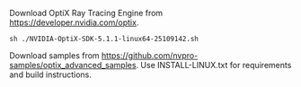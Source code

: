 
Download OptiX Ray Tracing Engine from https://developer.nvidia.com/optix.
```
sh ./NVIDIA-OptiX-SDK-5.1.1-linux64-25109142.sh
```
Download samples from https://github.com/nvpro-samples/optix_advanced_samples. Use INSTALL-LINUX.txt for requirements and build instructions.
